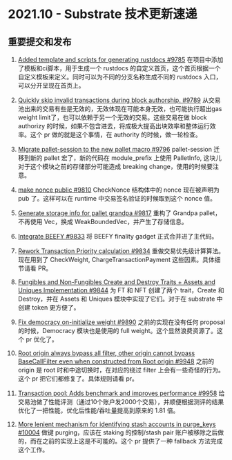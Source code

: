 # 2021.10 - Substrate 技术更新速递

## 重要提交和发布

1. [Added template and scripts for generating rustdocs #9785](https://github.com/paritytech/substrate/pull/9785) 在项目中添加了模板和ci脚本，用于生成一个 rustdocs 的自定义首页，这个首页根据一个自定义模板来定义。同时可以为不同的分支名称生成不同的 rustdocs 入口，可以分开呈现在首页上。

2. [Quickly skip invalid transactions during block authorship. #9789](https://github.com/paritytech/substrate/pull/9789)  从交易池出来的交易有些是无效的，无效体现在可能本身无效，也可能执行超出gas weight limit了，也可以依赖于另一个无效的交易。这些交易在做 block authorizy 的时候，如果不包含进去，将成极大提高出块效率和整体运行效率。这个 pr 做的就是这个事情，在 authority 的时候，做一轮检查。

3. [Migrate pallet-session to the new pallet macro #9796](https://github.com/paritytech/substrate/pull/9796)  pallet-session 迁移到新的 pallet 宏了，新的代码在 module_prefix 上使用 PalletInfo, 这块儿对于这个模块之前的存储部分可能造成 breaking change，使用的时候要注意。

4. [make nonce public #9810](https://github.com/paritytech/substrate/pull/9810/files)  CheckNonce 结构体中的 nonce 现在被声明为 pub 了。这样可以在 runtime 中交易签名验证的时候取到这个 nonce 值。

5. [Generate storage info for pallet grandpa #9817](https://github.com/paritytech/substrate/pull/9817)  重构了 Grandpa pallet，不再使用 Vec，换成 WeakBoundedVec，并产生了存储信息。

6. [Integrate BEEFY #9833](https://github.com/paritytech/substrate/pull/9833)  将 BEEFY  finality gadget 正式合并进了主代码。

7. [Rework Transaction Priority calculation #9834](https://github.com/paritytech/substrate/pull/9834)  重做交易优先级计算算法。现在用到了 CheckWeight, ChargeTransactionPayment 这些因素。具体细节请看 PR。

8. [Fungibles and Non-Fungibles Create and Destroy Traits + Assets and Uniques Implementation #9844](https://github.com/paritytech/substrate/pull/9844) 为 FT 和 NFT 创建了两个 trait，Create 和 Destroy，并在 Assets 和 Uniques 模块中实现了它们。对于在 substrate 中创建 token 更方便了。

9. [Fix democracy on-initialize weight #9890](https://github.com/paritytech/substrate/pull/9890)  之前的实现在没有任何 proposal 的时候，Democracy 模块也是使用的 full weight。这个显然浪费资源了。这个 pr 优化了。

10. [Root origin always bypass all filter, other origin cannot bypass BaseCallFilter even when constructed from Root origin #9948](https://github.com/paritytech/substrate/pull/9948) 之前的 origin 是 root 时和中途切换时，在对应的绕过 filter 上会有一些奇怪的行为。这个 pr 把它们都修复了。具体规则请看 pr。

11. [Transaction pool: Adds benchmark and improves performance #9958](https://github.com/paritytech/substrate/pull/9958)  给交易池做了性能评测（通过10个账户发2000个交易），并顺便根据测评的结果优化了一把性能，优化后性能/吞吐量提高到原来的 1.81 倍。

12. [More lenient mechanism for identifying stash accounts in purge_keys #10004](https://github.com/paritytech/substrate/pull/10004)  做键 purging，应该在 staking 的控制/stash pair 账户被移除之后做的，而在之前的实现上这是不可能的。这个 pr 提供了一种 fallback 方法完成这个工作。














 
